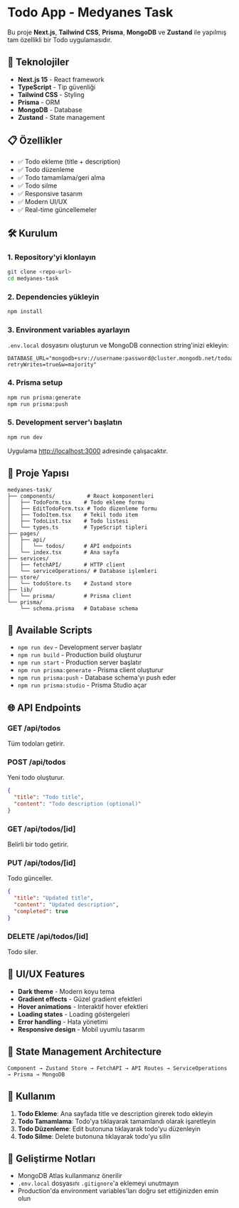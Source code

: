 # Todo App - Medyanes Task

Bu proje **Next.js**, **Tailwind CSS**, **Prisma**, **MongoDB** ve **Zustand** ile yapılmış tam özellikli bir Todo uygulamasıdır.

## 🚀 Teknolojiler

- **Next.js 15** - React framework
- **TypeScript** - Tip güvenliği
- **Tailwind CSS** - Styling
- **Prisma** - ORM
- **MongoDB** - Database
- **Zustand** - State management

## 📋 Özellikler

- ✅ Todo ekleme (title + description)
- ✅ Todo düzenleme
- ✅ Todo tamamlama/geri alma
- ✅ Todo silme
- ✅ Responsive tasarım
- ✅ Modern UI/UX
- ✅ Real-time güncellemeler

## 🛠️ Kurulum

### 1. Repository'yi klonlayın

```bash
git clone <repo-url>
cd medyanes-task
```

### 2. Dependencies yükleyin

```bash
npm install
```

### 3. Environment variables ayarlayın

`.env.local` dosyasını oluşturun ve MongoDB connection string'inizi ekleyin:

```env
DATABASE_URL="mongodb+srv://username:password@cluster.mongodb.net/todoapp?retryWrites=true&w=majority"
```

### 4. Prisma setup

```bash
npm run prisma:generate
npm run prisma:push
```

### 5. Development server'ı başlatın

```bash
npm run dev
```

Uygulama [http://localhost:3000](http://localhost:3000) adresinde çalışacaktır.

## 📁 Proje Yapısı

```
medyanes-task/
├── components/          # React komponentleri
│   ├── TodoForm.tsx    # Todo ekleme formu
│   ├── EditTodoForm.tsx # Todo düzenleme formu
│   ├── TodoItem.tsx    # Tekil todo item
│   ├── TodoList.tsx    # Todo listesi
│   └── types.ts        # TypeScript tipleri
├── pages/
│   ├── api/
│   │   └── todos/      # API endpoints
│   └── index.tsx       # Ana sayfa
├── services/
│   ├── fetchAPI/       # HTTP client
│   └── serviceOperations/ # Database işlemleri
├── store/
│   └── todoStore.ts    # Zustand store
├── lib/
│   └── prisma/         # Prisma client
└── prisma/
    └── schema.prisma   # Database schema
```

## 🔧 Available Scripts

- `npm run dev` - Development server başlatır
- `npm run build` - Production build oluşturur
- `npm run start` - Production server başlatır
- `npm run prisma:generate` - Prisma client oluşturur
- `npm run prisma:push` - Database schema'yı push eder
- `npm run prisma:studio` - Prisma Studio açar

## 🌐 API Endpoints

### GET /api/todos

Tüm todoları getirir.

### POST /api/todos

Yeni todo oluşturur.

```json
{
  "title": "Todo title",
  "content": "Todo description (optional)"
}
```

### GET /api/todos/[id]

Belirli bir todo getirir.

### PUT /api/todos/[id]

Todo günceller.

```json
{
  "title": "Updated title",
  "content": "Updated description",
  "completed": true
}
```

### DELETE /api/todos/[id]

Todo siler.

## 🎨 UI/UX Features

- **Dark theme** - Modern koyu tema
- **Gradient effects** - Güzel gradient efektleri
- **Hover animations** - Interaktif hover efektleri
- **Loading states** - Loading göstergeleri
- **Error handling** - Hata yönetimi
- **Responsive design** - Mobil uyumlu tasarım

## 🔄 State Management Architecture

```
Component → Zustand Store → FetchAPI → API Routes → ServiceOperations → Prisma → MongoDB
```

## 📱 Kullanım

1. **Todo Ekleme**: Ana sayfada title ve description girerek todo ekleyin
2. **Todo Tamamlama**: Todo'ya tıklayarak tamamlandı olarak işaretleyin
3. **Todo Düzenleme**: Edit butonuna tıklayarak todo'yu düzenleyin
4. **Todo Silme**: Delete butonuna tıklayarak todo'yu silin

## 🚧 Geliştirme Notları

- MongoDB Atlas kullanmanız önerilir
- `.env.local` dosyasını `.gitignore`'a eklemeyi unutmayın
- Production'da environment variables'ları doğru set ettiğinizden emin olun
